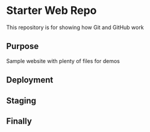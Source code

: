 # Starter Web Repo

This repository is for showing how Git and GitHub work

## Purpose

Sample website with plenty of files for demos

## Deployment

## Staging

## Finally
